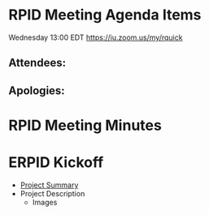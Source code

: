 # RPID Meeting Agenda Items
Wednesday 13:00 EDT
https://iu.zoom.us/my/rquick
   
## Attendees: 
## Apologies: 
   
# RPID Meeting Minutes

# ERPID Kickoff
   * [Project Summary](https://github.com/rpidproject/rpid/blob/master/docs/ProjectSummary.md)
   * Project Description
      * Images
